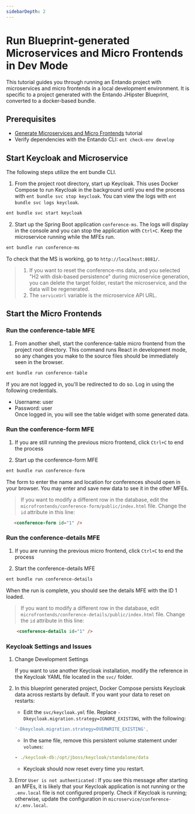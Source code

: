 ```yaml
---
sidebarDepth: 2
---
```

# Run Blueprint-generated Microservices and Micro Frontends in Dev Mode
This tutorial guides you through running an Entando project with microservices and micro frontends in a local development environment. It is specific to a project generated with the Entando JHipster Blueprint, converted to a docker-based bundle. 

## Prerequisites

* [Generate Microservices and Micro Frontends](./generate-microservices-and-micro-frontends.md) tutorial 
* Verify dependencies with the Entando CLI: `ent check-env develop`



## Start Keycloak and Microservice
The following steps utilize the ent bundle CLI.

1. From the project root directory, start up Keycloak. This uses Docker Compose to run Keycloak in the background until you end the process with `ent bundle svc stop keycloak`. You can view the logs with `ent bundle svc logs keycloak`. 
``` sh
ent bundle svc start keycloak
```
2. Start up the Spring Boot application `conference-ms`. The logs will display in the console and you can stop the application with `Ctrl+C`. Keep the microservice running while the MFEs run.
``` sh
ent bundle run conference-ms
```
To check that the MS is working, go to `http://localhost:8081/`.

>1. If you want to reset the conference-ms data, and you selected "H2 with disk-based persistence" during microservice generation, you can delete the target folder, restart the microservice, and the data will be regenerated.
>2. The `serviceUrl` variable is the microservice API URL.

## Start the Micro Frontends
### Run the conference-table MFE
1. From another shell, start the conference-table micro frontend from the project root directory. This command runs React in development mode, so any changes you make to the source files should be immediately seen in the browser. 
``` sh
ent bundle run conference-table
```
If you are not logged in, you'll be redirected to do so. Log in using the following credentials. 
* Username: user 
* Password: user\
Once logged in, you will see the table widget with some generated data.


### Run the conference-form MFE

1.  If you are still running the previous micro frontend, click `Ctrl+C` to end the process

2. Start up the conference-form MFE 
``` sh
ent bundle run conference-form
```
The form to enter the name and location for conferences should open in your browser. You may enter and save new data to see it in the other MFEs.

>If you want to modify a different row in the database, edit the `microfrontends/conference-form/public/index.html` file. Change the `id` attribute in this line:
``` html
   <conference-form id="1" />
```

### Run the conference-details MFE

1. If you are running the previous micro frontend, click `Ctrl+C` to end the process

2. Start the conference-details MFE
``` sh
ent bundle run conference-details
```
When the run is complete, you should see the details MFE with the ID 1 loaded.

>If you want to modify a different row in the database, edit `microfrontends/conference-details/public/index.html` file. Change the `id` attribute in this line:
``` html
    <conference-details id="1" />
```

### Keycloak Settings and Issues 
1. Change Development Settings

   If you want to use another Keycloak installation, modify the reference in the Keycloak YAML file located in the `svc/` folder.

2. In this blueprint generated project, Docker Compose persists Keycloak data across restarts by default. If you want your data to reset on restarts:
   
   * Edit the `svc/keycloak.yml` file. Replace `-Dkeycloak.migration.strategy=IGNORE_EXISTING`,
   with the following: 
   ``` yaml
   '-Dkeycloak.migration.strategy=OVERWRITE_EXISTING',
   ```
 
   * In the same file, remove this persistent volume statement under `volumes`:
   ``` yaml
   - ./keycloak-db:/opt/jboss/keycloak/standalone/data
   ```   
   * Keycloak should now reset every time you restart.

2. Error `User is not authenticated` : If you see this message after starting an MFEs, it is likely that your Keycloak application is not running or the `.env.local` file is not configured properly. Check if Keycloak is running; otherwise, update the configuration in `microservice/conference-x/.env.local`.

